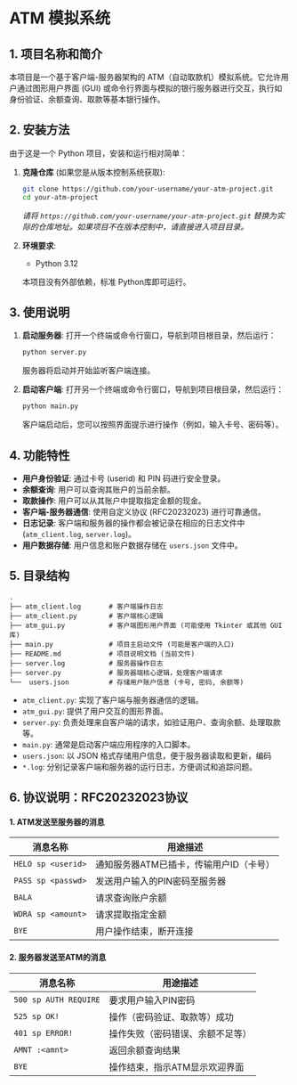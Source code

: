 # ATM 模拟系统

## 1. 项目名称和简介
本项目是一个基于客户端-服务器架构的 ATM（自动取款机）模拟系统。它允许用户通过图形用户界面 (GUI) 或命令行界面与模拟的银行服务器进行交互，执行如身份验证、余额查询、取款等基本银行操作。

## 2. 安装方法
由于这是一个 Python 项目，安装和运行相对简单：

1.  **克隆仓库** (如果您是从版本控制系统获取):
    ```bash
    git clone https://github.com/your-username/your-atm-project.git
    cd your-atm-project
    ```
    *请将 `https://github.com/your-username/your-atm-project.git` 替换为实际的仓库地址。如果项目不在版本控制中，请直接进入项目目录。*

2.  **环境要求**:
    *   Python 3.12

    本项目没有外部依赖，标准 Python库即可运行。

## 3. 使用说明

1.  **启动服务器**:
    打开一个终端或命令行窗口，导航到项目根目录，然后运行：
    ```bash
    python server.py
    ```
    服务器将启动并开始监听客户端连接。

2.  **启动客户端**:
    打开另一个终端或命令行窗口，导航到项目根目录，然后运行：
    ```bash
    python main.py
    ```

    客户端启动后，您可以按照界面提示进行操作（例如，输入卡号、密码等）。

## 4. 功能特性
*   **用户身份验证**: 通过卡号 (userid) 和 PIN 码进行安全登录。
*   **余额查询**: 用户可以查询其账户的当前余额。
*   **取款操作**: 用户可以从其账户中提取指定金额的现金。
*   **客户端-服务器通信**: 使用自定义协议 (RFC20232023) 进行可靠通信。
*   **日志记录**: 客户端和服务器的操作都会被记录在相应的日志文件中 (`atm_client.log`, `server.log`)。
*   **用户数据存储**: 用户信息和账户数据存储在 `users.json` 文件中。

## 5. 目录结构
```
.
├── atm_client.log       # 客户端操作日志
├── atm_client.py        # 客户端核心逻辑
├── atm_gui.py           # 客户端图形用户界面 (可能使用 Tkinter 或其他 GUI 库)
├── main.py              # 项目主启动文件 (可能是客户端的入口)
├── README.md            # 项目说明文档 (当前文件)
├── server.log           # 服务器操作日志
├── server.py            # 服务器端核心逻辑，处理客户端请求
└──  users.json          # 存储用户账户信息 (卡号, 密码, 余额等)

```
*   `atm_client.py`: 实现了客户端与服务器通信的逻辑。
*   `atm_gui.py`: 提供了用户交互的图形界面。
*   `server.py`: 负责处理来自客户端的请求，如验证用户、查询余额、处理取款等。
*   `main.py`: 通常是启动客户端应用程序的入口脚本。
*   `users.json`: 以 JSON 格式存储用户信息，便于服务器读取和更新，编码
*   `*.log`: 分别记录客户端和服务器的运行日志，方便调试和追踪问题。

## 6. 协议说明：RFC20232023协议

#### **1. ATM发送至服务器的消息**
| 消息名称         | 用途描述                          |
|------------------|-----------------------------------|
| `HELO sp <userid>` | 通知服务器ATM已插卡，传输用户ID（卡号） |
| `PASS sp <passwd>` | 发送用户输入的PIN密码至服务器        |
| `BALA`           | 请求查询账户余额                    |
| `WDRA sp <amount>`| 请求提取指定金额                    |
| `BYE`            | 用户操作结束，断开连接              |

#### **2. 服务器发送至ATM的消息**
| 消息名称           | 用途描述                          |
|--------------------|-----------------------------------|
| `500 sp AUTH REQUIRE` | 要求用户输入PIN密码                |
| `525 sp OK!`        | 操作（密码验证、取款等）成功        |
| `401 sp ERROR!`     | 操作失败（密码错误、余额不足等）    |
| `AMNT :<amnt>`      | 返回余额查询结果                    |
| `BYE`              | 操作结束，指示ATM显示欢迎界面       |
